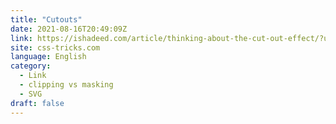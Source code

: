 ```yaml
---
title: "Cutouts"
date: 2021-08-16T20:49:09Z
link: https://ishadeed.com/article/thinking-about-the-cut-out-effect/?utm_medium=RSS&utm_source=news.12bit.vn
site: css-tricks.com
language: English
category:
  - Link
  - clipping vs masking
  - SVG
draft: false
---
```

